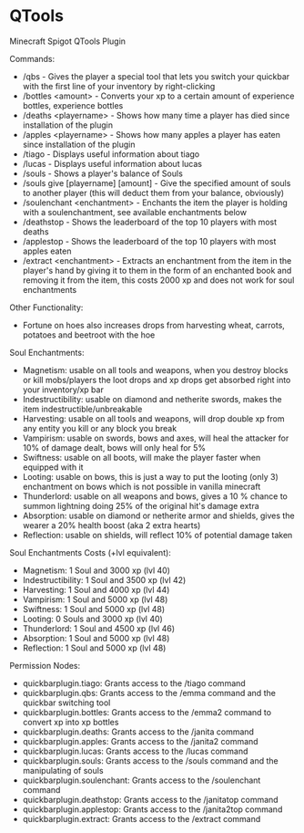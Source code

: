 # QTools
Minecraft Spigot QTools Plugin

Commands:
- /qbs - Gives the player a special tool that lets you switch your quickbar with the first line of your inventory by right-clicking
- /bottles \<amount\> - Converts your xp to a certain amount of experience bottles, experience bottles
- /deaths \<playername\> - Shows how many time a player has died since installation of the plugin
- /apples \<playername\> - Shows how many apples a player has eaten since installation of the plugin
- /tiago - Displays useful information about tiago
- /lucas - Displays useful information about lucas
- /souls - Shows a player's balance of Souls
- /souls give \[playername\] \[amount\] - Give the specified amount of souls to another player (this will deduct them from your balance, obviously)
- /soulenchant \<enchantment\> - Enchants the item the player is holding with a soulenchantment, see available enchantments below
- /deathstop - Shows the leaderboard of the top 10 players with most deaths
- /applestop - Shows the leaderboard of the top 10 players with most apples eaten
- /extract \<enchantment\> - Extracts an enchantment from the item in the player's hand by giving it to them in the form of an enchanted book and removing it from the item, this costs 2000 xp and does not work for soul enchantments

Other Functionality:
- Fortune on hoes also increases drops from harvesting wheat, carrots, potatoes and beetroot with the hoe

Soul Enchantments:
- Magnetism: usable on all tools and weapons, when you destroy blocks or kill mobs/players the loot drops and xp drops get absorbed right into your inventory/xp bar
- Indestructibility: usable on diamond and netherite swords, makes the item indestructible/unbreakable
- Harvesting: usable on all tools and weapons, will drop double xp from any entity you kill or any block you break
- Vampirism: usable on swords, bows and axes, will heal the attacker for 10% of damage dealt, bows will only heal for 5%
- Swiftness: usable on all boots, will make the player faster when equipped with it
- Looting: usable on bows, this is just a way to put the looting (only 3) enchantment on bows which is not possible in vanilla minecraft
- Thunderlord: usable on all weapons and bows, gives a 10 % chance to summon lightning doing 25% of the original hit's damage extra
- Absorption: usable on diamond or netherite armor and shields, gives the wearer a 20% health boost (aka 2 extra hearts)
- Reflection: usable on shields, will reflect 10% of potential damage taken

Soul Enchantments Costs (+lvl equivalent):
- Magnetism: 1 Soul and 3000 xp (lvl 40)
- Indestructibility: 1 Soul and 3500 xp (lvl 42)
- Harvesting: 1 Soul and 4000 xp (lvl 44)
- Vampirism: 1 Soul and 5000 xp (lvl 48)
- Swiftness: 1 Soul and 5000 xp (lvl 48)
- Looting: 0 Souls and 3000 xp (lvl 40)
- Thunderlord: 1 Soul and 4500 xp (lvl 46)
- Absorption: 1 Soul and 5000 xp (lvl 48)
- Reflection: 1 Soul and 5000 xp (lvl 48)

Permission Nodes:
- quickbarplugin.tiago: Grants access to the /tiago command
- quickbarplugin.qbs: Grants access to the /emma command and the quickbar switching tool
- quickbarplugin.bottles: Grants access to the /emma2 command to convert xp into xp bottles
- quickbarplugin.deaths: Grants access to the /janita command
- quickbarplugin.apples: Grants access to the /janita2 command
- quickbarplugin.lucas: Grants access to the /lucas command
- quickbarplugin.souls: Grants access to the /souls command and the manipulating of souls
- quickbarplugin.soulenchant: Grants access to the /soulenchant command
- quickbarplugin.deathstop: Grants access to the /janitatop command
- quickbarplugin.applestop: Grants access to the /janita2top command
- quickbarplugin.extract: Grants access to the /extract command
